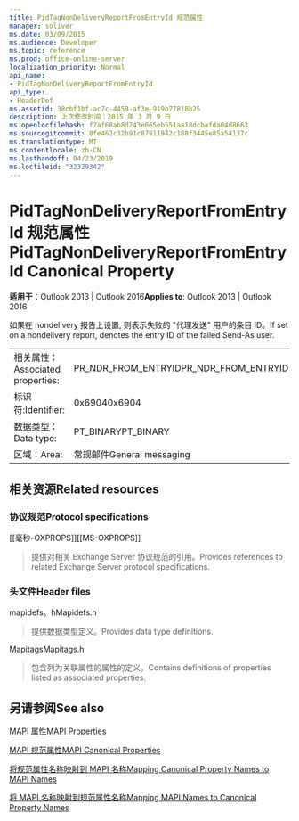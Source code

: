 ```yaml
---
title: PidTagNonDeliveryReportFromEntryId 规范属性
manager: soliver
ms.date: 03/09/2015
ms.audience: Developer
ms.topic: reference
ms.prod: office-online-server
localization_priority: Normal
api_name:
- PidTagNonDeliveryReportFromEntryId
api_type:
- HeaderDef
ms.assetid: 38cbf1bf-ac7c-4459-af3e-919b77818b25
description: 上次修改时间：2015 年 3 月 9 日
ms.openlocfilehash: f7af68ab8d243e665eb551aa18dcbafda04d8663
ms.sourcegitcommit: 8fe462c32b91c87911942c188f3445e85a54137c
ms.translationtype: MT
ms.contentlocale: zh-CN
ms.lasthandoff: 04/23/2019
ms.locfileid: "32329342"
---
```

# <a name="pidtagnondeliveryreportfromentryid-canonical-property"></a><span data-ttu-id="7f428-103">PidTagNonDeliveryReportFromEntryId 规范属性</span><span class="sxs-lookup"><span data-stu-id="7f428-103">PidTagNonDeliveryReportFromEntryId Canonical Property</span></span>

  
  
<span data-ttu-id="7f428-104">**适用于**：Outlook 2013 | Outlook 2016</span><span class="sxs-lookup"><span data-stu-id="7f428-104">**Applies to**: Outlook 2013 | Outlook 2016</span></span> 
  
<span data-ttu-id="7f428-105">如果在 nondelivery 报告上设置, 则表示失败的 "代理发送" 用户的条目 ID。</span><span class="sxs-lookup"><span data-stu-id="7f428-105">If set on a nondelivery report, denotes the entry ID of the failed Send-As user.</span></span>
  
|||
|:-----|:-----|
|<span data-ttu-id="7f428-106">相关属性：</span><span class="sxs-lookup"><span data-stu-id="7f428-106">Associated properties:</span></span>  <br/> |<span data-ttu-id="7f428-107">PR_NDR_FROM_ENTRYID</span><span class="sxs-lookup"><span data-stu-id="7f428-107">PR_NDR_FROM_ENTRYID</span></span>  <br/> |
|<span data-ttu-id="7f428-108">标识符:</span><span class="sxs-lookup"><span data-stu-id="7f428-108">Identifier:</span></span>  <br/> |<span data-ttu-id="7f428-109">0x6904</span><span class="sxs-lookup"><span data-stu-id="7f428-109">0x6904</span></span>  <br/> |
|<span data-ttu-id="7f428-110">数据类型：</span><span class="sxs-lookup"><span data-stu-id="7f428-110">Data type:</span></span>  <br/> |<span data-ttu-id="7f428-111">PT_BINARY</span><span class="sxs-lookup"><span data-stu-id="7f428-111">PT_BINARY</span></span>  <br/> |
|<span data-ttu-id="7f428-112">区域：</span><span class="sxs-lookup"><span data-stu-id="7f428-112">Area:</span></span>  <br/> |<span data-ttu-id="7f428-113">常规邮件</span><span class="sxs-lookup"><span data-stu-id="7f428-113">General messaging</span></span>  <br/> |
   
## <a name="related-resources"></a><span data-ttu-id="7f428-114">相关资源</span><span class="sxs-lookup"><span data-stu-id="7f428-114">Related resources</span></span>

### <a name="protocol-specifications"></a><span data-ttu-id="7f428-115">协议规范</span><span class="sxs-lookup"><span data-stu-id="7f428-115">Protocol specifications</span></span>

<span data-ttu-id="7f428-116">[[毫秒-OXPROPS]]</span><span class="sxs-lookup"><span data-stu-id="7f428-116">[[MS-OXPROPS]]</span></span> 
  
> <span data-ttu-id="7f428-117">提供对相关 Exchange Server 协议规范的引用。</span><span class="sxs-lookup"><span data-stu-id="7f428-117">Provides references to related Exchange Server protocol specifications.</span></span>
    
### <a name="header-files"></a><span data-ttu-id="7f428-118">头文件</span><span class="sxs-lookup"><span data-stu-id="7f428-118">Header files</span></span>

<span data-ttu-id="7f428-119">mapidefs。h</span><span class="sxs-lookup"><span data-stu-id="7f428-119">Mapidefs.h</span></span>
  
> <span data-ttu-id="7f428-120">提供数据类型定义。</span><span class="sxs-lookup"><span data-stu-id="7f428-120">Provides data type definitions.</span></span>
    
<span data-ttu-id="7f428-121">Mapitags</span><span class="sxs-lookup"><span data-stu-id="7f428-121">Mapitags.h</span></span>
  
> <span data-ttu-id="7f428-122">包含列为关联属性的属性的定义。</span><span class="sxs-lookup"><span data-stu-id="7f428-122">Contains definitions of properties listed as associated properties.</span></span>
    
## <a name="see-also"></a><span data-ttu-id="7f428-123">另请参阅</span><span class="sxs-lookup"><span data-stu-id="7f428-123">See also</span></span>



[<span data-ttu-id="7f428-124">MAPI 属性</span><span class="sxs-lookup"><span data-stu-id="7f428-124">MAPI Properties</span></span>](mapi-properties.md)
  
[<span data-ttu-id="7f428-125">MAPI 规范属性</span><span class="sxs-lookup"><span data-stu-id="7f428-125">MAPI Canonical Properties</span></span>](mapi-canonical-properties.md)
  
[<span data-ttu-id="7f428-126">将规范属性名称映射到 MAPI 名称</span><span class="sxs-lookup"><span data-stu-id="7f428-126">Mapping Canonical Property Names to MAPI Names</span></span>](mapping-canonical-property-names-to-mapi-names.md)
  
[<span data-ttu-id="7f428-127">将 MAPI 名称映射到规范属性名称</span><span class="sxs-lookup"><span data-stu-id="7f428-127">Mapping MAPI Names to Canonical Property Names</span></span>](mapping-mapi-names-to-canonical-property-names.md)

